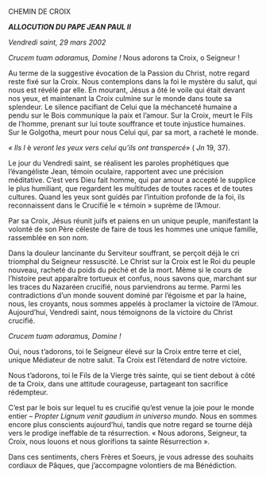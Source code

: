 CHEMIN DE CROIX

***ALLOCUTION DU PAPE JEAN PAUL II***

*Vendredi saint, 29 mars 2002*

*Crucem tuam adoramus, Domine !* Nous adorons ta Croix, o Seigneur !

Au terme de la suggestive évocation de la Passion du Christ, notre regard reste fixé sur la Croix. Nous contemplons dans la foi le mystère du salut, qui nous est révélé par elle. En mourant, Jésus a ôté le voile qui était devant nos yeux, et maintenant la Croix culmine sur le monde dans toute sa splendeur. Le silence pacifiant de Celui que la méchanceté humaine a pendu sur le Bois communique la paix et l’amour. Sur la Croix, meurt le Fils de l’homme, prenant sur lui toute souffrance et toute injustice humaines. Sur le Golgotha, meurt pour nous Celui qui, par sa mort, a racheté le monde.

*« Ils l* è *veront les yeux vers celui qu’ils ont transpercé»* ( *Jn* 19, 37).

Le jour du Vendredi saint, se réalisent les paroles prophétiques que l’évangéliste Jean, témoin oculaire, rapportent avec une précision méditative. C’est vers Dieu fait homme, qui par amour a accepté le supplice le plus humiliant, que regardent les multitudes de toutes races et de toutes cultures. Quand les yeux sont guidés par l’intuition profonde de la foi, ils reconnaissent dans le Crucifié le « témoin » suprème de l’Amour.

Par sa Croix, Jésus réunit juifs et paiens en un unique peuple, manifestant la volonté de son Père céleste de faire de tous les hommes une unique famille, rassemblée en son nom.

Dans la douleur lancinante du Serviteur souffrant, se perçoit déjà le cri triomphal du Seigneur ressuscité. Le Christ sur la Croix est le Roi du peuple nouveau, racheté du poids du péché et de la mort. Mème si le cours de l’histoire peut apparaître tortueux et confus, nous savons que, marchant sur les traces du Nazaréen crucifié, nous parviendrons au terme. Parmi les contradictions d’un monde souvent dominé par l’égoisme et par la haine, nous, les croyants, nous sommes appelés à proclamer la victoire de l’Amour. Aujourd’hui, Vendredi saint, nous témoignons de la victoire du Christ crucifié.

*Crucem tuam adoramus, Domine !*

Oui, nous t’adorons, toi le Seigneur élevé sur la Croix entre terre et ciel, unique Médiateur de notre salut. Ta Croix est l’étendard de notre victoire.

Nous t’adorons, toi le Fils de la Vierge très sainte, qui se tient debout à côté de ta Croix, dans une attitude courageuse, partageant ton sacrifice rédempteur.

C’est par le bois sur lequel tu es crucifié qu’est venue la joie pour le monde entier – *Propter Lignum venit gaudium in universo mundo.* Nous en sommes encore plus conscients aujourd’hui, tandis que notre regard se tourne déjà vers le prodige ineffable de ta résurrection. « Nous adorons, Seigneur, ta Croix, nous louons et nous glorifions ta sainte Résurrection ».

Dans ces sentiments, chers Frères et Soeurs, je vous adresse des souhaits cordiaux de Pâques, que j’accompagne volontiers de ma Bénédiction.
